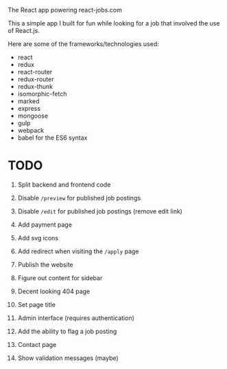 The React app powering react-jobs.com

This a simple app I built for fun while looking for a job that involved the use of React.js.

Here are some of the frameworks/technologies used:

- react
- redux
- react-router
- redux-router
- redux-thunk
- isomorphic-fetch
- marked
- express
- mongoose
- gulp
- webpack
- babel for the ES6 syntax


# TODO

1. Split backend and frontend code
1. Disable `/preview` for published job postings
1. Disable `/edit` for published job postings (remove edit link)

1. Add payment page
1. Add svg icons
1. Add redirect when visiting the `/apply` page
1. Publish the website
1. Figure out content for sidebar
1. Decent looking 404 page
1. Set page title
1. Admin interface (requires authentication)
1. Add the ability to flag a job posting
1. Contact page
1. Show validation messages (maybe)